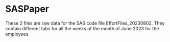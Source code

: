 # SASPaper 
These 2 files are raw data for the SAS code file EffortFiles_20230802. They contain different tabs for all the weeks of the month of June 2023 for the employees.

